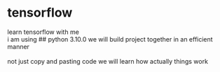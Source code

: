 # tensorflow
learn tensorflow with me<br>
i am using ## python 3.10.0
we will build project together in an efficient manner<br>  
not just copy and pasting code we will learn how actually things work<br>
